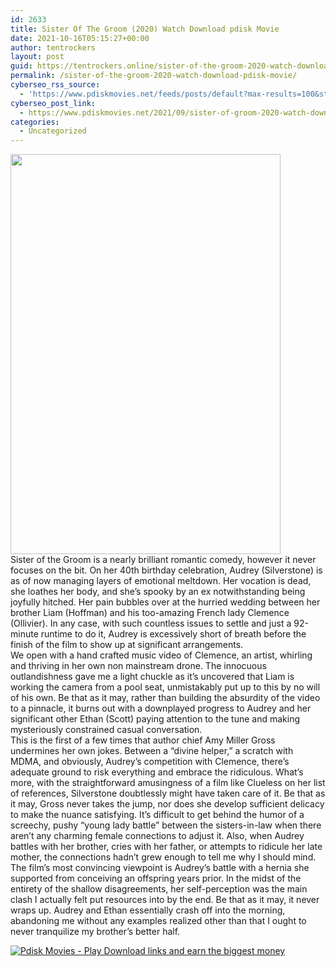 ```yaml
---
id: 2633
title: Sister Of The Groom (2020) Watch Download pdisk Movie
date: 2021-10-16T05:15:27+00:00
author: tentrockers
layout: post
guid: https://tentrockers.online/sister-of-the-groom-2020-watch-download-pdisk-movie/
permalink: /sister-of-the-groom-2020-watch-download-pdisk-movie/
cyberseo_rss_source:
  - 'https://www.pdiskmovies.net/feeds/posts/default?max-results=100&start-index=401'
cyberseo_post_link:
  - https://www.pdiskmovies.net/2021/09/sister-of-groom-2020-watch-download.html
categories:
  - Uncategorized
---
```

<div class="separator">
  <a href="https://1.bp.blogspot.com/-WZ6nPTN7Wac/YUGJNTlUSDI/AAAAAAAAAGs/w7WnFnYGGIQWvoD45ss8hqFmYYMs2ESQgCLcBGAsYHQ/s2048/Sister%2BOf%2BThe%2BGroom%2B%25282020%2529%2BWatch%2BDownload%2Bpdisk%2BMovie.jpg" imageanchor="1"><img loading="lazy" border="0" data-original-height="2048" data-original-width="1382" height="640" src="https://1.bp.blogspot.com/-WZ6nPTN7Wac/YUGJNTlUSDI/AAAAAAAAAGs/w7WnFnYGGIQWvoD45ss8hqFmYYMs2ESQgCLcBGAsYHQ/w432-h640/Sister%2BOf%2BThe%2BGroom%2B%25282020%2529%2BWatch%2BDownload%2Bpdisk%2BMovie.jpg" width="432" /></a>
</div>



<div>
  <div>
    <span>Sister of the Groom is a nearly brilliant romantic comedy, however it never focuses on the bit. On her 40th birthday celebration, Audrey (Silverstone) is as of now managing layers of emotional meltdown. Her vocation is dead, she loathes her body, and she&#8217;s spooky by an ex notwithstanding being joyfully hitched. Her pain bubbles over at the hurried wedding between her brother Liam (Hoffman) and his too-amazing French lady Clemence (Ollivier). In any case, with such countless issues to settle and just a 92-minute runtime to do it, Audrey is excessively short of breath before the finish of the film to show up at significant arrangements.&nbsp;</span>
  </div>
  
  <div>
    <span>We open with a hand crafted music video of Clemence, an artist, whirling and thriving in her own non mainstream drone. The innocuous outlandishness gave me a light chuckle as it&#8217;s uncovered that Liam is working the camera from a pool seat, unmistakably put up to this by no will of his own. Be that as it may, rather than building the absurdity of the video to a pinnacle, it burns out with a downplayed progress to Audrey and her significant other Ethan (Scott) paying attention to the tune and making mysteriously constrained casual conversation.&nbsp;</span>
  </div>
  
  <div>
    <span>This is the first of a few times that author chief Amy Miller Gross undermines her own jokes. Between a &#8220;divine helper,&#8221; a scratch with MDMA, and obviously, Audrey&#8217;s competition with Clemence, there&#8217;s adequate ground to risk everything and embrace the ridiculous. What&#8217;s more, with the straightforward amusingness of a film like Clueless on her list of references, Silverstone doubtlessly might have taken care of it. Be that as it may, Gross never takes the jump, nor does she develop sufficient delicacy to make the nuance satisfying. It&#8217;s difficult to get behind the humor of a screechy, pushy &#8220;young lady battle&#8221; between the sisters-in-law when there aren&#8217;t any charming female connections to adjust it. Also, when Audrey battles with her brother, cries with her father, or attempts to ridicule her late mother, the connections hadn&#8217;t grew enough to tell me why I should mind.&nbsp;</span>
  </div>
  
  <div>
    <span>The film&#8217;s most convincing viewpoint is Audrey&#8217;s battle with a hernia she supported from conceiving an offspring years prior. In the midst of the entirety of the shallow disagreements, her self-perception was the main clash I actually felt put resources into by the end. Be that as it may, it never wraps up. Audrey and Ethan essentially crash off into the morning, abandoning me without any examples realized other than that I ought to never tranquilize my brother&#8217;s better half.</span>
  </div>
</div>

[![](https://1.bp.blogspot.com/-KJZYdQTn3nw/YS8VdIdXMyI/AAAAAAAAaw4/BR8dsGkpxw0T8C_4G4ALfMA7cP79KN3kwCLcBGAsYHQ/w400-h58/play_download_buttuons-removebg-preview.png "Pdisk Movies - Play Download links and earn the biggest money")](https://pdisklink.com/1/bnYya3pkMDA0Mzdx?dn=1)